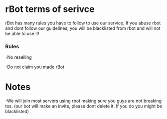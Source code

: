 # rBot terms of serivce

rBot has many rules you have to follow to use our service, If you abuse rbot and dont follow our guidelines, you will be blacklisted from rbot and will not be able to use it!

### Rules

-No reselling

-Do not claim you made rBot

# Notes

-We will join most servers using rbot making sure you guys are not breaking tos. (our bot will make an invite, please dont delete it. If you do you might be blacklisted)
